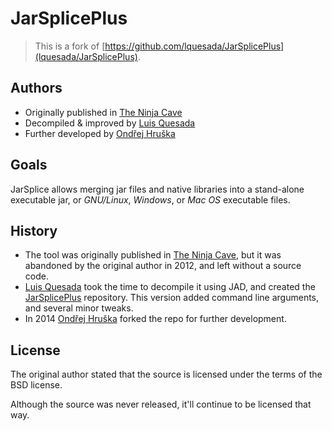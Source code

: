 JarSplicePlus
=============

> This is a fork of [https://github.com/lquesada/JarSplicePlus](lquesada/JarSplicePlus). 

Authors
-------

- Originally published in [The Ninja Cave](http://ninjacave.com)
- Decompiled & improved by [Luis Quesada](https://github.com/lquesada)
- Further developed by [Ondřej Hruška](https://github.com/MightyPork)

Goals
-----

JarSplice allows merging jar files and native libraries into a stand-alone executable jar, or *GNU/Linux*, *Windows*, or *Mac OS* executable files.

History
-------

- The tool was originally published in [The Ninja Cave](http://ninjacave.com), but it was abandoned by the original author in 2012, and left without a source code.
- [Luis Quesada](https://github.com/lquesada) took the time to decompile it using JAD, and created the [JarSplicePlus](https://github.com/lquesada/JarSplicePlus) repository. This version added command line arguments, and several minor tweaks.
- In 2014 [Ondřej Hruška](https://github.com/MightyPork) forked the repo for further development.

License
-------
The original author stated that the source is licensed under the terms of the BSD license.

Although the source was never released, it'll continue to be licensed that way.
